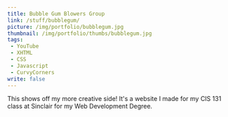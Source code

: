 ```yaml
---
title: Bubble Gum Blowers Group
link: /stuff/bubblegum/
picture: /img/portfolio/bubblegum.jpg
thumbnail: /img/portfolio/thumbs/bubblegum.jpg
tags:
 - YouTube
 - XHTML
 - CSS
 - Javascript
 - CurvyCorners
write: false
---
```


This shows off my more creative side! It's a website I made for my CIS 131 class at Sinclair for my Web Development Degree.